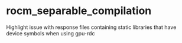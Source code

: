 # rocm_separable_compilation

Highlight issue with response files containing static libraries
that have device symbols when using gpu-rdc
